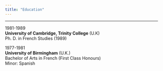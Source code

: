 ```yaml
---
title: "Education"
---
```


***

1981-1989  
**University of Cambridge, Trinity College** (U.K)  
Ph. D. in French Studies (1989)  

1977-1981  
**University of Birmingham** (U.K.)  
Bachelor of Arts in French (First Class Honours)  
Minor: Spanish  

